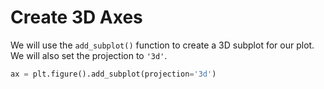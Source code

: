 # Create 3D Axes

We will use the `add_subplot()` function to create a 3D subplot for our plot. We will also set the projection to `'3d'`.

```python
ax = plt.figure().add_subplot(projection='3d')
```
